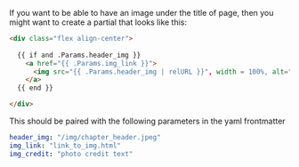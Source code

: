 If you want to be able to have an image under the title of page, then you might want to create a partial that looks like this:

```html
<div class="flex align-center">
  
  {{ if and .Params.header_img }}
    <a href="{{ .Params.img_link }}">
      <img src="{{ .Params.header_img | relURL }}", width = 100%, alt="{{ .Params.img_credit }}", title="{{ .Params.img_credit }}"></img>
    </a>
  {{ end }}

</div>
```

This should be paired with the following parameters in the yaml frontmatter

```yaml
header_img: "/img/chapter_header.jpeg"
img_link: "link_to_img.html"
img_credit: "photo credit text"
```